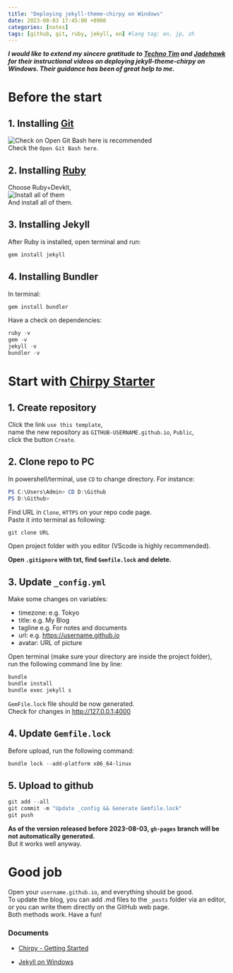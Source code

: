 ```yaml
---
title: "Deploying jekyll-theme-chirpy on Windows"
date: 2023-08-03 17:45:00 +0900 
categories: [notes]
tags: [github, git, ruby, jekyll, en] #lang tag: en, jp, zh
---
```


***I would like to extend my sincere gratitude to [Techno Tim](https://www.youtube.com/watch?v=F8iOU1ci19Q) and [Jadehawk](https://www.youtube.com/watch?v=5z7_qp0CWBY) for their instructional videos on deploying jekyll-theme-chirpy on Windows. Their guidance has been of great help to me.***

# Before the start
## 1. Installing [Git](https://git-scm.com/)   
![Check on `Open Git Bash here` is recommended](https://raw.githubusercontent.com/melposyrup/imageHost_forPersonalUse/main/img/20230803165143.png)  
Check the `Open Git Bash here`.

## 2. Installing [Ruby](https://rubyinstaller.org/downloads/)  
Choose Ruby+Devkit,   
![Install all of them](https://raw.githubusercontent.com/melposyrup/imageHost_forPersonalUse/main/img/20230803181042.png)    
And install all of them.  

## 3. Installing Jekyll  
After Ruby is installed, open terminal and run: 
```powershell
gem install jekyll
```  
## 4. Installing Bundler  
In terminal:
```powershell
gem install bundler
```   
Have a check on dependencies:
```powershell
ruby -v
gem -v
jekyll -v
bundler -v
```   

# Start with [Chirpy Starter](https://github.com/cotes2020/chirpy-starter)  

## 1. Create repository
Click the link `use this template`,   
name the new repository as `GITHUB-USERNAME.github.io`, `Public`,   
click the button `Create`.

## 2. Clone repo to PC
In powershell/terminal, use `CD` to change directory. For instance:
```powershell
PS C:\Users\Admin> CD D:\Github
PS D:\Github>
```  
Find URL in `Clone`, `HTTPS` on your repo code page.  
Paste it into terminal as following:
```powershell
git clone URL
```  
Open project folder with you editor (VScode is highly recommended).  
  
**Open `.gitignore` with txt, find `Gemfile.lock` and delete.**
  
## 3. Update `_config.yml`
Make some changes on variables:
- timezone: e.g. Tokyo
- title: e.g. My Blog
- tagline e.g. For notes and documents
- url: e.g. https://username.github.io
- avatar: URL of picture

Open terminal (make sure your directory are inside the project folder),  
run the following command line by line:
```powershell
bundle 
bundle install
bundle exec jekyll s
```  

`GemFile.lock` file should be now generated.   
Check for changes in http://127.0.0.1:4000

## 4. Update `Gemfile.lock`
Before upload, run the following command:
```powershell
bundle lock --add-platform x86_64-linux
```  

## 5. Upload to github
```powershell
git add --all
git commit -m "Update _config && Generate Gemfile.lock"
git push
```  
**As of the version released before 2023-08-03, `gh-pages` branch will be not automatically generated.**  
But it works well anyway.

# Good job
Open your `username.github.io`, and everything should be good.   
To update the blog, you can add .md files to the `_posts` folder via an editor,   
or you can write them directly on the GitHub web page.   
Both methods work. Have a fun!


### Documents
- [Chirpy - Getting Started](https://chirpy.cotes.page/posts/getting-started/)

- [Jekyll on Windows](https://jekyllrb.com/docs/installation/windows/)
